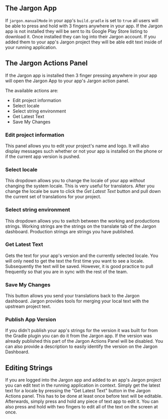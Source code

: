 ## The Jargon App

If `jargon.manualMode` in your app's `build.gradle` is set to `true` all users will be able to press and hold with 3 fingers anywhere in your app.  If the Jargon app is not installed they will be sent to its Google Play Store listing to download it.  Once installed they can log into their Jargon account.  If you added them to your app's Jargon project they will be able edit text inside of your running application.  

## The Jargon Actions Panel

If the Jargon app is installed then 3 finger pressing anywhere in your app will open the Jargon App to your app's Jargon action panel.  

The available actions are:

* Edit project information
* Select locale
* Select string environment
* Get Latest Text
* Save My Changes

### Edit project information

This panel allows you to edit your project's name and logo.  It will also display messages such whether or not your app is installed on the phone or if the current app version is pushed.

### Select locale

This dropdown allows you to change the locale of your app *without* changing the system locale.  This is very useful for translators. After you change the locale be sure to click the *Get Latest Text* button and pull down the current set of translations for your project. 

### Select string environment

This dropdown allows you to switch between the working and productions strings.  Working strings are the strings on the translate tab of the Jargon dashboard. Production strings are strings you have published. 

### Get Latest Text

Gets the text for your app's version and the currently selected locale.  You will only need to get the text the first time you want to see a locale.  Subsequently the text will be saved.  However, it is good practice to pull frequently so that you are in sync with the rest of the team.

### Save My Changes

This button allows you send your translations back to the Jargon dashboard.  Jargon provides tools for merging your local text with the upstream project text.

### Publish App Version

If you didn't publish your app's strings for the version it was built for from the Gradle plugin you can do it from the Jargon app.  If the version was already published this part of the Jargon Actions Panel will be disabled.  You can also provide a description to easily identify the version on the Jargon Dashboard.

## Editing Strings

If you are logged into the Jargon app and added to an app's Jargon project you can edit text in the running application in context.  Simply get the latest text for a locale by pressing the "Get Latest Text" button in the Jargon Actions panel.  This has to be done at least once before text will be editable.  Afterwards, simply press and hold any piece of text app to edit it.  You can also press and hold with two fingers to edit all of the text on the screen at once. 